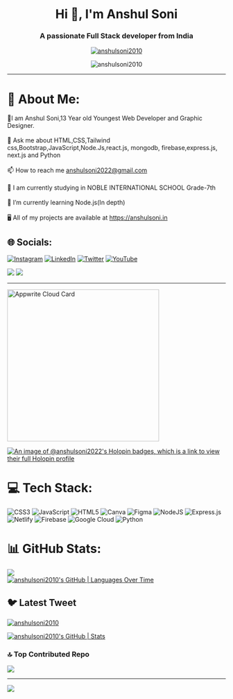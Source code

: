 <h1 align="center">Hi 👋, I'm Anshul Soni</h1>
<h3 align="center">A passionate Full Stack developer from India</h3>
<p align="center"> <a href="https://github.com/anshulsoni2010"><img src="https://github-profile-trophy.vercel.app/?username=anshulsoni2010&row=2&column=5" alt="anshulsoni2010" /></a> </p>
<p align="center"> <img src="https://komarev.com/ghpvc/?username=anshulsoni2010&label=Profile%20views&color=0e75b6&style=flat" alt="anshulsoni2010" /> </p>
<hr align="center">

# 💫 About Me:
🌟I am Anshul Soni,13 Year old Youngest Web Developer and Graphic Designer.<br><br>💬 Ask me about HTML,CSS,Tailwind css,Bootstrap,JavaScript,Node.Js,react.js, mongodb, firebase,express.js, next.js and Python<br><br>📫 How to reach me anshulsoni2022@gmail.com<br><br>🔭 I am currently studying in NOBLE INTERNATIONAL SCHOOL Grade-7th<br><br>🌱 I’m currently learning Node.js(In depth)<br><br>🖥️ All of my projects are available at https://anshulsoni.in


## 🌐 Socials:
[![Instagram](https://img.shields.io/badge/Instagram-%23E4405F.svg?logo=Instagram&logoColor=white)](https://instagram.com/anshulsoni2010) [![LinkedIn](https://img.shields.io/badge/LinkedIn-%230077B5.svg?logo=linkedin&logoColor=white)](https://linkedin.com/in/anshul-soni2010) [![Twitter](https://img.shields.io/badge/Twitter-%231DA1F2.svg?logo=Twitter&logoColor=white)](https://twitter.com/anshulsoni2010) [![YouTube](https://img.shields.io/badge/YouTube-%23FF0000.svg?logo=YouTube&logoColor=white)](https://youtube.com/@codewithanshul)

![](http://github-profile-summary-cards.vercel.app/api/cards/repos-per-language?username=anshulsoni2010&theme=github)
![](http://github-profile-summary-cards.vercel.app/api/cards/most-commit-language?username=anshulsoni2010&theme=github)

<hr>
<a href="https://cloud.appwrite.io/card/64647dcdc3c8a1be8531">
	<img width="350" src="https://cloud.appwrite.io/v1/cards/cloud?userId=64647dcdc3c8a1be8531" alt="Appwrite Cloud Card" />
</a>

[![An image of @anshulsoni2022's Holopin badges, which is a link to view their full Holopin profile](https://holopin.me/anshulsoni2022)](https://holopin.io/@anshulsoni2022)

# 💻 Tech Stack:
![CSS3](https://img.shields.io/badge/css3-%231572B6.svg?style=for-the-badge&logo=css3&logoColor=white)
![JavaScript](https://img.shields.io/badge/javascript-%23323330.svg?style=for-the-badge&logo=javascript&logoColor=%23F7DF1E) ![HTML5](https://img.shields.io/badge/html5-%23E34F26.svg?style=for-the-badge&logo=html5&logoColor=white) ![Canva](https://img.shields.io/badge/Canva-%2300C4CC.svg?style=for-the-badge&logo=Canva&logoColor=white) 	![Figma](https://img.shields.io/badge/figma-%23F24E1E.svg?style=for-the-badge&logo=figma&logoColor=white) ![NodeJS](https://img.shields.io/badge/node.js-6DA55F?style=for-the-badge&logo=node.js&logoColor=white) ![Express.js](https://img.shields.io/badge/express.js-%23404d59.svg?style=for-the-badge&logo=express&logoColor=%2361DAFB) ![Netlify](https://img.shields.io/badge/netlify-%23000000.svg?style=for-the-badge&logo=netlify&logoColor=#00C7B7) ![Firebase](https://img.shields.io/badge/firebase-%23039BE5.svg?style=for-the-badge&logo=firebase) ![Google Cloud](https://img.shields.io/badge/Google%20Cloud-%234285F4.svg?style=for-the-badge&logo=google-cloud&logoColor=white) ![Python](https://img.shields.io/badge/python-3670A0?style=for-the-badge&logo=python&logoColor=ffdd54)
# 📊 GitHub Stats:
![](https://github-readme-streak-stats.herokuapp.com/?user=anshulsoni2010&theme=tokyonight&hide_border=false)<br/>
[![anshulsoni2010's GitHub | Languages Over Time](https://stats.quine.sh/anshulsoni2010/languages-over-time?theme=dark)](https://quine.sh?utm_source=widgets&utm_campaign=anshulsoni2010)


## 🐦 Latest Tweet
<a href="https://twitter.com/anshulsoni2010" target="blank"><img src="https://img.shields.io/twitter/follow/anshulsoni2010?logo=twitter&style=for-the-badge" alt="anshulsoni2010" /></a> 

[![anshulsoni2010's GitHub | Stats](https://stats.quine.sh/anshulsoni2010/github?theme=dark)](https://quine.sh?utm_source=widgets&utm_campaign=anshulsoni2010)

### 🔝 Top Contributed Repo
![](https://github-contributor-stats.vercel.app/api?username=anshulsoni2010&limit=5&theme=tokyonight&combine_all_yearly_contributions=true)

---
[![](https://visitcount.itsvg.in/api?id=anshulsoni2010&icon=8&color=10)](https://visitcount.itsvg.in)

